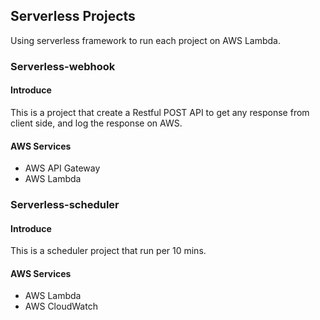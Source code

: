 ## Serverless Projects

Using serverless framework to run each project on AWS Lambda.

### Serverless-webhook

#### Introduce
This is a project that create a Restful POST API to get any response from client side, and log the response on AWS.  

#### AWS Services
- AWS API Gateway
- AWS Lambda

### Serverless-scheduler

#### Introduce
This is a scheduler project that run per 10 mins.

#### AWS Services
- AWS Lambda
- AWS CloudWatch
